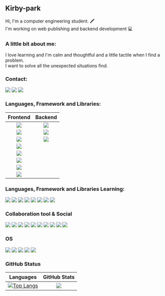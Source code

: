 ## Kirby-park

Hi, I'm a computer engineering student. 🖍️<br>
I'm working on web publishing and backend development 💻

### A little bit about me:
I love learning and I'm calm and thoughtful and a little tactile when I find a problem.<br>
I want to solve all the unexpected situations find.


### Contact:
![](https://img.shields.io/badge/Gmail-D14836?style=for-the-badge&logo=gmail&logoColor=white)
![](https://img.shields.io/badge/Line-00C300?style=for-the-badge&logo=line&logoColor=white)
![](https://img.shields.io/badge/LinkedIn-0077B5?style=for-the-badge&logo=linkedin&logoColor=white)


### Languages, Framework and Libraries:

|                                                                  Frontend                                                                  |Backend|
|:------------------------------------------------------------------------------------------------------------------------------------------:|:---:|
|![](https://img.shields.io/badge/HTML5-E34F26?style=for-the-badge&logo=html5&logoColor=white)|![](https://img.shields.io/badge/Java-ED8B00?style=for-the-badge&logo=openjdk&logoColor=white)|
|![](https://img.shields.io/badge/CSS3-1572B6?style=for-the-badge&logo=css3&logoColor=white)|![](https://img.shields.io/badge/PHP-777BB4?style=for-the-badge&logo=php&logoColor=white)|
|![](https://img.shields.io/badge/JavaScript-F7DF1E?style=for-the-badge&logo=JavaScript&logoColor=white)|![](https://img.shields.io/badge/MySQL-00000F?style=for-the-badge&logo=mysql&logoColor=white)||
|![](https://img.shields.io/badge/Sass-CC6699?style=for-the-badge&logo=sass&logoColor=white)||
|![](https://img.shields.io/badge/Vue.js-35495E?style=for-the-badge&logo=vue.js&logoColor=4FC08D)||
|![](https://img.shields.io/badge/Angular-DD0031?style=for-the-badge&logo=angular&logoColor=white)||
|![](https://img.shields.io/badge/Bootstrap-563D7C?style=for-the-badge&logo=bootstrap&logoColor=white)||
|![](https://img.shields.io/badge/jQuery-0769AD?style=for-the-badge&logo=jquery&logoColor=white)||

### Languages, Framework and Libraries Learning:
![](https://img.shields.io/badge/TypeScript-007ACC?style=for-the-badge&logo=typescript&logoColor=white)
![](https://img.shields.io/badge/Python-14354C?style=for-the-badge&logo=python&logoColor=white)
![](https://img.shields.io/badge/C-00599C?style=for-the-badge&logo=c&logoColor=white)
![](https://img.shields.io/badge/Java-ED8B00?style=for-the-badge&logo=openjdk&logoColor=white)
![](https://img.shields.io/badge/C%2B%2B-00599C?style=for-the-badge&logo=c%2B%2B&logoColor=white)
![](https://img.shields.io/badge/Spring-6DB33F?style=for-the-badge&logo=spring&logoColor=white)
![](https://img.shields.io/badge/Unity-100000?style=for-the-badge&logo=unity&logoColor=white)
![](https://img.shields.io/badge/Node.js-43853D?style=for-the-badge&logo=node.js&logoColor=white)

### Collaboration tool & Social
![](https://img.shields.io/badge/Slack-4A154B?style=for-the-badge&logo=slack&logoColor=white)
![](https://img.shields.io/badge/Discord-7289DA?style=for-the-badge&logo=discord&logoColor=white)
![](https://img.shields.io/badge/Zoom-2D8CFF?style=for-the-badge&logo=zoom&logoColor=white)
![](https://img.shields.io/badge/GitHub-100000?style=for-the-badge&logo=github&logoColor=white)
![](https://img.shields.io/badge/Pinterest-BD081C?style=for-the-badge&logo=Pinterest&logoColor=white)
![](https://img.shields.io/badge/Stack%20Overflow-F58025?style=for-the-badge&logo=Stack%20Overflow&logoColor=white)
![](https://img.shields.io/badge/-Behance-blue?style=for-the-badge&logo=behance&logoColor=white)
![](https://img.shields.io/badge/Codepen-000000?style=for-the-badge&logo=codepen&logoColor=white)
![](https://img.shields.io/badge/Twitter-1DA1F2?style=for-the-badge&logo=twitter&logoColor=white)
![](https://img.shields.io/badge/Blogger-FF5722?style=for-the-badge&logo=blogger&logoColor=white)

### OS
![](https://img.shields.io/badge/iOS-000000?style=for-the-badge&logo=ios&logoColor=white)
![](https://img.shields.io/badge/Android-3DDC84?style=for-the-badge&logo=android&logoColor=white)
![](https://img.shields.io/badge/Linux-FCC624?style=for-the-badge&logo=linux&logoColor=black)
![](https://img.shields.io/badge/mac%20os-000000?style=for-the-badge&logo=apple&logoColor=white)
![](https://img.shields.io/badge/Windows_11-008080?style=for-the-badge&logo=windows-95&logoColor=white)


### GitHub Status
|                                                                                        Languages                                                                                         |                                               GitHub Stats                                               |
|:----------------------------------------------------------------------------------------------------------------------------------------------------------------------------------------:|:--------------------------------------------------------------------------------------------------------:|
| [![Top Langs](https://github-readme-stats.vercel.app/api/top-langs/?username=KIRBY-PARK&layout=compact&hide=html,css&theme=radical)](https://github.com/anuraghazra/github-readme-stats) | <img src="https://github-readme-stats.vercel.app/api?username=KIRBY-PARK&show_icons=true&theme=radical"> |
